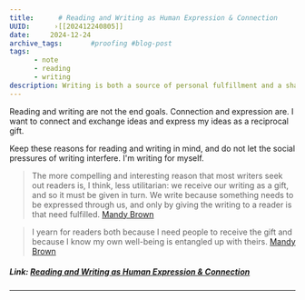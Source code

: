 ```yaml
---
title:      # Reading and Writing as Human Expression & Connection 
UUID:      ›[[202412240805]] 
date:     2024-12-24
archive_tags:       #proofing #blog-post 
tags:       
      - note
      - reading
      - writing
description: Writing is both a source of personal fulfillment and a shared gift that bridges human experiences and well-being.
---
```

Reading and writing are not the end goals. Connection and expression are. I want to connect and exchange ideas and express my ideas as a reciprocal gift. 

Keep these reasons for reading and writing in mind, and do not let the social pressures of writing interfere. I'm writing for myself. 
 
> The more compelling and interesting reason that most writers seek out readers is, I think, less utilitarian: we receive our writing as a gift, and so it must be given in turn. We write because something needs to be expressed through us, and only by giving the writing to a reader is that need fulfilled. [Mandy Brown](https://aworkinglibrary.com/writing/peasant-woodland)

> I yearn for readers both because I need people to receive the gift and because I know my own well-being is entangled up with theirs. [Mandy Brown](https://aworkinglibrary.com/writing/peasant-woodland)


##### Link: [Reading and Writing as Human Expression & Connection](https://blog.jim-nielsen.com/2024/writing-is-human-expression/)

----------------------------------
<!--
## Source: Jim Nielsen

## See Also
- The Dance of Thought and Ink [[202309290830]]
- Put your imagination on the page [[202107290753]]


## References

-->

